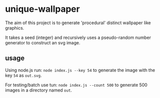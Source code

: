 unique-wallpaper
================

The aim of this project is to generate 'procedural' distinct wallpaper like
graphics.

It takes a seed (integer) and recursively uses a pseudo-random number generator
to construct an svg image.

usage
----

Using node.js run:
 `node index.js --key 54`
to generate the image with the key `54` as `out.svg`.

For testing/batch use tun:
  `node index.js --count 500`
to generate 500 images in a directory named `out`.
